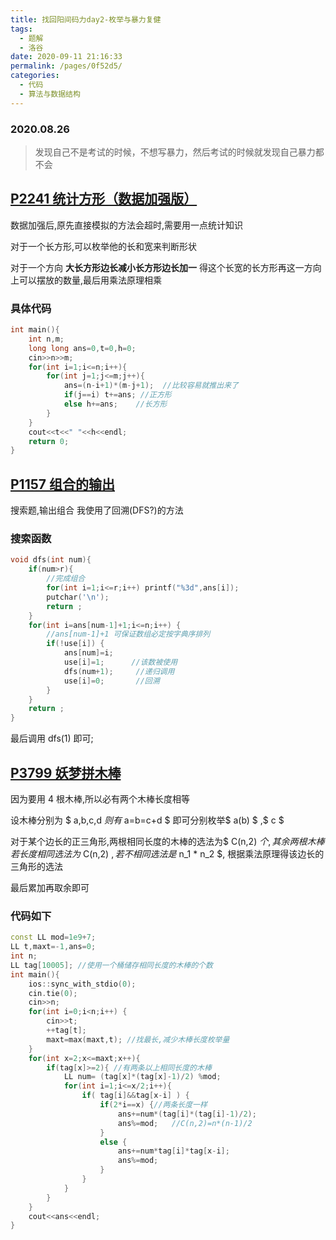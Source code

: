 ```yaml
---
title: 找回阳间码力day2-枚举与暴力复健
tags: 
  - 题解
  - 洛谷
date: 2020-09-11 21:16:33
permalink: /pages/0f52d5/
categories: 
  - 代码
  - 算法与数据结构
---
```


### 2020.08.26

> 发现自己不是考试的时候，不想写暴力，然后考试的时候就发现自己暴力都不会

## [P2241 统计方形（数据加强版）](https://www.luogu.com.cn/problem/P2241)

数据加强后,原先直接模拟的方法会超时,需要用一点统计知识

对于一个长方形,可以枚举他的长和宽来判断形状

对于一个方向 **大长方形边长减小长方形边长加一**
得这个长宽的长方形再这一方向上可以摆放的数量,最后用乘法原理相乘

### 具体代码

```cpp
int main(){
	int n,m;
	long long ans=0,t=0,h=0;
	cin>>n>>m;
	for(int i=1;i<=n;i++){
		for(int j=1;j<=m;j++){
			ans=(n-i+1)*(m-j+1);  //比较容易就推出来了
			if(j==i) t+=ans; //正方形
			else h+=ans;    //长方形
		}
	}
	cout<<t<<" "<<h<<endl;
	return 0;
}
```

## [P1157 组合的输出](https://www.luogu.com.cn/problem/P1157)

搜索题,输出组合
我使用了回溯(DFS?)的方法

### 搜索函数

```cpp
void dfs(int num){
    if(num>r){
        //完成组合
        for(int i=1;i<=r;i++) printf("%3d",ans[i]);
        putchar('\n');
        return ;
    }
    for(int i=ans[num-1]+1;i<=n;i++) {
        //ans[num-1]+1 可保证数组必定按字典序排列
        if(!use[i]) {
            ans[num]=i;
            use[i]=1;      //该数被使用
            dfs(num+1);     //递归调用
            use[i]=0;       //回溯
        }
    }
    return ;
}
```

最后调用 dfs(1) 即可;

## [P3799 妖梦拼木棒](https://www.luogu.com.cn/problem/P3799)

因为要用 4 根木棒,所以必有两个木棒长度相等

设木棒分别为 $ a,b,c,d $则有$ a=b=c+d $
即可分别枚举$ a(b) $ ,$ c $

对于某个边长的正三角形,两根相同长度的木棒的选法为$ C(n,2) $个,
其余两根木棒若长度相同选法为$ C(n,2) $,
若不相同选法是$ n_1 \* n_2 $,
根据乘法原理得该边长的三角形的选法

最后累加再取余即可

### 代码如下

```cpp
const LL mod=1e9+7;
LL t,maxt=-1,ans=0;
int n;
LL tag[10005]; //使用一个桶储存相同长度的木棒的个数
int main(){
    ios::sync_with_stdio(0);
    cin.tie(0);
    cin>>n;
    for(int i=0;i<n;i++) {
        cin>>t;
        ++tag[t];
        maxt=max(maxt,t); //找最长,减少木棒长度枚举量
    }
    for(int x=2;x<=maxt;x++){
        if(tag[x]>=2){ //有两条以上相同长度的木棒
            LL num= (tag[x]*(tag[x]-1)/2) %mod;
            for(int i=1;i<=x/2;i++){
                if( tag[i]&&tag[x-i] ) {
                    if(2*i==x) {//两条长度一样
                        ans+=num*(tag[i]*(tag[i]-1)/2);
                        ans%=mod;   //C(n,2)=n*(n-1)/2
                    }
                    else {
                        ans+=num*tag[i]*tag[x-i];
                        ans%=mod;
                    }
                }
            }
        }
    }
    cout<<ans<<endl;
}
```

